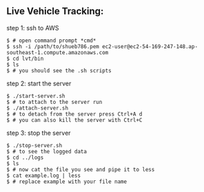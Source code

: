 Live Vehicle Tracking:
----------------------

step 1: ssh to AWS 

```
$ # open command prompt *cmd*
$ ssh -i /path/to/shueb786.pem ec2-user@ec2-54-169-247-148.ap-southeast-1.compute.amazonaws.com
$ cd lvt/bin
$ ls
$ # you should see the .sh scripts
```

step 2: start the server

```
$ ./start-server.sh
$ # to attach to the server run 
$ ./attach-server.sh
$ # to detach from the server press Ctrl+A d
$ # you can also kill the server with Ctrl+C
```

step 3: stop the server
```
$ ./stop-server.sh
$ # to see the logged data
$ cd ../logs
$ ls
$ # now cat the file you see and pipe it to less
$ cat example.log | less
$ # replace example with your file name
```

